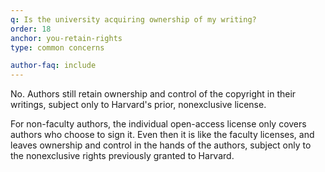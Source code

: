 ```yaml
---
q: Is the university acquiring ownership of my writing?
order: 18
anchor: you-retain-rights
type: common concerns

author-faq: include
---
```


No. Authors still retain ownership and control of the copyright in their writings, subject only to Harvard's prior, nonexclusive license. 

For non-faculty authors, the individual open-access license only covers authors who choose to sign it. Even then it is like the faculty licenses, and leaves ownership and control in the hands of the authors, subject only to the nonexclusive rights previously granted to Harvard.

